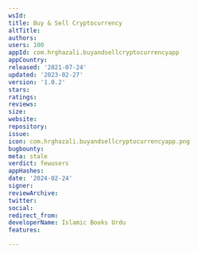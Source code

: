 ```yaml
---
wsId: 
title: Buy & Sell Cryptocurrency
altTitle: 
authors: 
users: 100
appId: com.hrghazali.buyandsellcryptocurrencyapp
appCountry: 
released: '2021-07-24'
updated: '2023-02-27'
version: '1.0.2'
stars: 
ratings: 
reviews: 
size: 
website: 
repository: 
issue: 
icon: com.hrghazali.buyandsellcryptocurrencyapp.png
bugbounty: 
meta: stale
verdict: fewusers
appHashes: 
date: '2024-02-24'
signer: 
reviewArchive: 
twitter: 
social: 
redirect_from: 
developerName: Islamic Books Urdu
features: 

---
```



